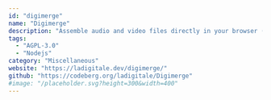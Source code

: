 ```yaml
---
id: "digimerge"
name: "Digimerge"
description: "Assemble audio and video files directly in your browser (documentation in French)."
tags:
  - "AGPL-3.0"
  - "Nodejs"
category: "Miscellaneous"
website: "https://ladigitale.dev/digimerge/"
github: "https://codeberg.org/ladigitale/Digimerge"
#image: "/placeholder.svg?height=300&width=400"
---
```



